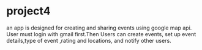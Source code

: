# project4

an app is designed for creating and sharing events using google map api. User must login  with gmail first.Then Users can create events, set up event details,type of event ,rating and locations, and notify other users.

